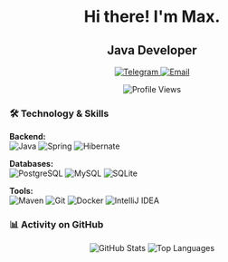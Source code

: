 <h1 align="center"> Hi there! I'm Max. </h1>

<h2 align="center"> Java Developer </h1>
<p align="center">
  <a href="https://t.me/your_username">
    <img src="https://img.shields.io/badge/Telegram-2CA5E0?style=for-the-badge&logo=telegram&logoColor=white" alt="Telegram"/>
  </a>
  <a href="mailto:your.email@example.com">
    <img src="https://img.shields.io/badge/Email-D14836?style=for-the-badge&logo=gmail&logoColor=white&color=red" alt="Email"/>
  </a> 
</p>

  <p align="center">
  <a>
<img src="https://komarev.com/ghpvc/?username=Mr-Brick1&style=flat-square&color=blue&style=for-the-badge"  alt="Profile Views"/>
  </a>
</p>

### 🛠️ Technology & Skills

**Backend:**  
![Java](https://img.shields.io/badge/Java-ED8B00?logo=openjdk&logoColor=white&style=for-the-badge)
![Spring](https://img.shields.io/badge/Spring-6DB33F?logo=spring&logoColor=white&style=for-the-badge)
![Hibernate](https://img.shields.io/badge/Hibernate-59666C?logo=hibernate&style=for-the-badge)

**Databases:**  
![PostgreSQL](https://img.shields.io/badge/PostgreSQL-4169E1?logo=postgresql&logoColor=white&style=for-the-badge)
![MySQL](https://img.shields.io/badge/MySQL-4479A1?logo=mysql&logoColor=white&style=for-the-badge)
![SQLite](https://img.shields.io/badge/SQLite-%2307405e.svg?logo=sqlite&logoColor=white&style=for-the-badge)

**Tools:**  
![Maven](https://img.shields.io/badge/Maven-C71A36?logo=apache-maven&style=for-the-badge)
![Git](https://img.shields.io/badge/Git-F05032?logo=git&logoColor=white&style=for-the-badge)
![Docker](https://img.shields.io/badge/Docker-2496ED?logo=docker&logoColor=white&style=for-the-badge)
![IntelliJ IDEA](https://img.shields.io/badge/IntelliJ_IDEA-000000?logo=intellij-idea&style=for-the-badge)

### 📊 Activity on GitHub

<p align="center">
  <img src="https://github-readme-stats.vercel.app/api?username=Mr-Brick1&show_icons=true&theme=default&hide_title=true" alt="GitHub Stats"/>
  <img src="https://github-readme-stats.vercel.app/api/top-langs/?username=Mr-Brick1&layout=compact&theme=default" alt="Top Languages"/>
</p>



<!--
**Mr-Brick1/Mr-Brick1** is a ✨ _special_ ✨ repository because its `README.md` (this file) appears on your GitHub profile.

Here are some ideas to get you started:

- 🔭 I’m currently working on ...
- 🌱 I’m currently learning ...
- 👯 I’m looking to collaborate on ...
- 🤔 I’m looking for help with ...
- 💬 Ask me about ...
- 📫 How to reach me: ...
- 😄 Pronouns: ...
- ⚡ Fun fact: ...
-->
